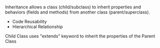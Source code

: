 Inheritance allows a class (child/subclass) to inherit properties and behaviors (fields and methods) from another class (parent/superclass).
- Code Reusability
- Hierarchical Relationship

Child Class uses "extends" keyword to inherit the properties of the Parent Class